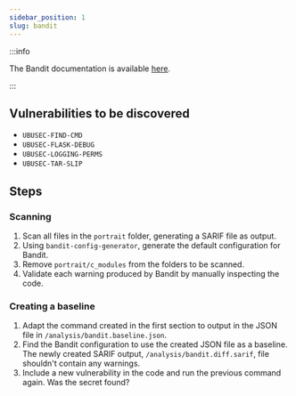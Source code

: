 ```yaml
---
sidebar_position: 1
slug: bandit
---
```


:::info

The Bandit documentation is available [here](https://bandit.readthedocs.io/en/latest/index.html).

:::

## Vulnerabilities to be discovered

- `UBUSEC-FIND-CMD`
- `UBUSEC-FLASK-DEBUG`
- `UBUSEC-LOGGING-PERMS`
- `UBUSEC-TAR-SLIP`

## Steps

### Scanning

1. Scan all files in the `portrait` folder, generating a SARIF file as output.
2. Using `bandit-config-generator`, generate the default configuration for Bandit.
3. Remove `portrait/c_modules` from the folders to be scanned.
4. Validate each warning produced by Bandit by manually inspecting the code.

### Creating a baseline

1. Adapt the command created in the first section to output in the JSON file in `/analysis/bandit.baseline.json`.
2. Find the Bandit configuration to use the created JSON file as a baseline. The newly created SARIF output, `/analysis/bandit.diff.sarif`, file shouldn't contain any warnings.
3. Include a new vulnerability in the code and run the previous command again. Was the secret found?
